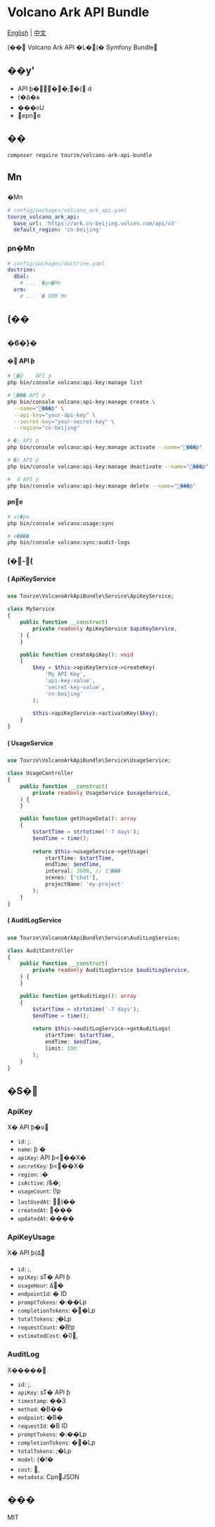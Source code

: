 # Volcano Ark API Bundle

[English](README.md) | [中文](README.zh-CN.md)

(�� Volcano Ark API �L�(� Symfony Bundle

## ��y'

- API ƥ���;�( d	
- (�ߡ�ѧ
- ���װU
- epne

## ��

```bash
composer require tourze/volcano-ark-api-bundle
```

## Mn

### �Mn

```yaml
# config/packages/volcano_ark_api.yaml
tourze_volcano_ark_api:
  base_url: 'https://ark.cn-beijing.volces.com/api/v3'
  default_region: 'cn-beijing'
```

### pn�Mn

```yaml
# config/packages/doctrine.yaml
doctrine:
  dbal:
    # ... `�pn�Mn
  orm:
    # ... `� ORM Mn
```

## (��

### �6�}�

#### � API ƥ

```bash
# �@	 API ƥ
php bin/console volcano:api-key:manage list

# ��� API ƥ
php bin/console volcano:api-key:manage create \
  --name="���ƥ" \
  --api-key="your-api-key" \
  --secret-key="your-secret-key" \
  --region="cn-beijing"

# �; API ƥ
php bin/console volcano:api-key:manage activate --name="���ƥ"

# �( API ƥ
php bin/console volcano:api-key:manage deactivate --name="���ƥ"

#  d API ƥ
php bin/console volcano:api-key:manage delete --name="���ƥ"
```

#### pne

```bash
# e(�pn
php bin/console volcano:usage:sync

# e����
php bin/console volcano:sync:audit-logs
```

### (�-(

#### ( ApiKeyService

```php
use Tourze\VolcanoArkApiBundle\Service\ApiKeyService;

class MyService
{
    public function __construct(
        private readonly ApiKeyService $apiKeyService,
    ) {
    }

    public function createApiKey(): void
    {
        $key = $this->apiKeyService->createKey(
            'My API Key',
            'api-key-value',
            'secret-key-value',
            'cn-beijing'
        );
        
        $this->apiKeyService->activateKey($key);
    }
}
```

#### ( UsageService

```php
use Tourze\VolcanoArkApiBundle\Service\UsageService;

class UsageController
{
    public function __construct(
        private readonly UsageService $usageService,
    ) {
    }

    public function getUsageData(): array
    {
        $startTime = strtotime('-7 days');
        $endTime = time();
        
        return $this->usageService->getUsage(
            startTime: $startTime,
            endTime: $endTime,
            interval: 3600, // 1���
            scenes: ['chat'],
            projectName: 'my-project'
        );
    }
}
```

#### ( AuditLogService

```php
use Tourze\VolcanoArkApiBundle\Service\AuditLogService;

class AuditController
{
    public function __construct(
        private readonly AuditLogService $auditLogService,
    ) {
    }

    public function getAuditLogs(): array
    {
        $startTime = strtotime('-7 days');
        $endTime = time();
        
        return $this->auditLogService->getAuditLogs(
            startTime: $startTime,
            endTime: $endTime,
            limit: 100
        );
    }
}
```

## �S�

### ApiKey

X� API ƥ�o
- `id`: ;.
- `name`: ƥ�
- `apiKey`: API ƥ<��X�	
- `secretKey`: ƥ<��X�	
- `region`: :�
- `isActive`: /&�;
- `usageCount`: (!p
- `lastUsedAt`:  (��
- `createdAt`: ���
- `updatedAt`: ����

### ApiKeyUsage

X� API ƥ(ߡ
- `id`: ;.
- `apiKey`: sT� API ƥ
- `usageHour`: ߡ�
- `endpointId`: � ID
- `promptTokens`: �:��Lp
- `completionTokens`: ��Lp
- `totalTokens`: ;�Lp
- `requestCount`: �B!p
- `estimatedCost`: �0,

### AuditLog

X�����
- `id`: ;.
- `apiKey`: sT� API ƥ
- `timestamp`: ��3
- `method`: �B��
- `endpoint`: �B�
- `requestId`: �B ID
- `promptTokens`: �:��Lp
- `completionTokens`: ��Lp
- `totalTokens`: ;�Lp
- `model`: (�!�
- `cost`: ,
- `metadata`: CpnJSON	

## ���

MIT